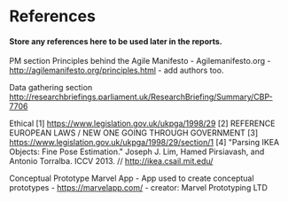 # References
#### Store any references here to be used later in the reports.


PM section
Principles behind the Agile Manifesto - Agilemanifesto.org - 	http://agilemanifesto.org/principles.html - add authors too.

Data gathering section
http://researchbriefings.parliament.uk/ResearchBriefing/Summary/CBP-7706

Ethical
[1] https://www.legislation.gov.uk/ukpga/1998/29
[2] REFERENCE EUROPEAN LAWS / NEW ONE GOING THROUGH GOVERNMENT
[3] https://www.legislation.gov.uk/ukpga/1998/29/section/1
[4] "Parsing IKEA Objects: Fine Pose Estimation." Joseph J. Lim, Hamed Pirsiavash, and Antonio Torralba. ICCV 2013. 			// http://ikea.csail.mit.edu/


Conceptual Prototype
Marvel App - App used to create conceptual prototypes - https://marvelapp.com/ - creator: Marvel Prototyping LTD